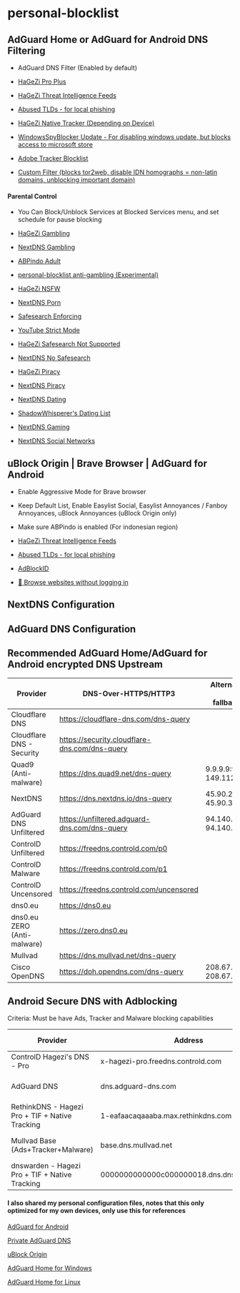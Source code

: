 # personal-blocklist

## AdGuard Home or AdGuard for Android DNS Filtering

- AdGuard DNS Filter (Enabled by default)

- [HaGeZi Pro Plus](https://raw.githubusercontent.com/hagezi/dns-blocklists/main/adblock/pro.txt)

- [HaGeZi Threat Intelligence Feeds](https://raw.githubusercontent.com/hagezi/dns-blocklists/main/adblock/tif.txt)

- [Abused TLDs - for local phishing](https://raw.githubusercontent.com/hagezi/dns-blocklists/main/adblock/spam-tlds.txt)

- [HaGeZi Native Tracker (Depending on Device)](https://github.com/hagezi/dns-blocklists?tab=readme-ov-file#native)

- [WindowsSpyBlocker Update - For disabling windows update, but blocks access to microsoft store](https://github.com/crazy-max/WindowsSpyBlocker/raw/master/data/dnscrypt/update.txt)

- [Adobe Tracker Blocklist](https://a.dove.isdumb.one/list.txt)

- [Custom Filter (blocks tor2web, disable IDN homographs = non-latin domains, unblocking important domain)](https://raw.githubusercontent.com/arfshl/personal-blocklist/refs/heads/main/internal-usage/b.txt)

#### Parental Control

- You Can Block/Unblock Services at Blocked Services menu, and set schedule for pause blocking

- [HaGeZi Gambling](https://raw.githubusercontent.com/hagezi/dns-blocklists/main/adblock/gambling.txt)

- [NextDNS Gambling](https://github.com/arfshl/nextdns-blocklists/raw/latest/subscriptions/gambling.txt)

- [ABPindo Adult](https://raw.githubusercontent.com/ABPindo/indonesianadblockrules/master/subscriptions/aghome_adult.txt)

- [personal-blocklist anti-gambling (Experimental)](https://github.com/arfshl/personal-blocklist/raw/main/my-filter/antijudol.txt)

- [HaGeZi NSFW](https://raw.githubusercontent.com/hagezi/dns-blocklists/main/adblock/nsfw.txt)

- [NextDNS Porn](https://github.com/arfshl/nextdns-blocklists/raw/latest/subscriptions/porn.txt)

- [Safesearch Enforcing](https://github.com/AdguardTeam/HostlistsRegistry/raw/refs/heads/main/assets/engines_safe_search.txt)

- [YouTube Strict Mode](https://raw.githubusercontent.com/AdguardTeam/HostlistsRegistry/refs/heads/main/assets/youtube_safe_search.txt)

- [HaGeZi Safesearch Not Supported](https://raw.githubusercontent.com/hagezi/dns-blocklists/main/adblock/nosafesearch.txt)

- [NextDNS No Safesearch](https://raw.githubusercontent.com/nextdns/no-safesearch/refs/heads/main/domains)

- [HaGeZi Piracy](https://raw.githubusercontent.com/hagezi/dns-blocklists/main/adblock/anti.piracy.txt)

- [NextDNS Piracy](https://github.com/arfshl/nextdns-blocklists/raw/latest/subscriptions/piracy.txt)

- [NextDNS Dating](https://github.com/arfshl/nextdns-blocklists/raw/latest/subscriptions/dating.txt)

- [ShadowWhisperer's Dating List](https://raw.githubusercontent.com/ShadowWhisperer/BlockLists/master/Lists/Dating)

- [NextDNS Gaming](https://github.com/arfshl/nextdns-blocklists/raw/latest/subscriptions/gaming.txt)

- [NextDNS Social Networks](https://github.com/arfshl/nextdns-blocklists/raw/latest/subscriptions/social-networks.txt)

## uBlock Origin | Brave Browser | AdGuard for Android

- Enable Aggressive Mode for Brave browser 

- Keep Default List, Enable Easylist Social, Easylist Annoyances / Fanboy Annoyances, uBlock Annoyances (uBlock Origin only)

- Make sure ABPindo is enabled (For indonesian region)

- [HaGeZi Threat Intelligence Feeds](https://raw.githubusercontent.com/hagezi/dns-blocklists/main/adblock/tif.txt)

- [Abused TLDs - for local phishing](https://raw.githubusercontent.com/hagezi/dns-blocklists/main/adblock/spam-tlds-ublock.txt)

- [AdBlockID](https://subscribe.adblockplus.org/?location=https://cdn.jsdelivr.net/gh/realodix/AdBlockID@master/dist/adblockid.adfl.txt&title=AdBlockID)

- [🚪 Browse websites without logging in](https://raw.githubusercontent.com/DandelionSprout/adfilt/refs/heads/master/BrowseWebsitesWithoutLoggingIn.txt)


## NextDNS Configuration

## AdGuard DNS Configuration


## Recommended AdGuard Home/AdGuard for Android encrypted DNS Upstream

| Provider | DNS-Over-HTTPS/HTTP3 | Alternative UDP Port (for fallback/bootstrap) |
| --- | --- | --- | 
| Cloudflare DNS | https://cloudflare-dns.com/dns-query |
| Cloudflare DNS - Security | https://security.cloudflare-dns.com/dns-query |
| Quad9 (Anti-malware) | https://dns.quad9.net/dns-query | 9.9.9.9:9953, 149.112.112.112:9953
| NextDNS | https://dns.nextdns.io/dns-query | 45.90.28.0:5353, 45.90.30.0:5353
| AdGuard DNS Unfiltered | https://unfiltered.adguard-dns.com/dns-query | 94.140.14.140:5353, 94.140.14.141:5353 |
| ControlD Unfiltered | https://freedns.controld.com/p0 |
| ControlD Malware | https://freedns.controld.com/p1 |
| ControlD Uncensored | https://freedns.controld.com/uncensored |
| dns0.eu | https://dns0.eu |
| dns0.eu ZERO (Anti-malware) | https://zero.dns0.eu |
| Mullvad | https://dns.mullvad.net/dns-query |
| Cisco OpenDNS | https://doh.opendns.com/dns-query | 208.67.222.222:5353, 208.67.220.220:5353

## Android Secure DNS with Adblocking
Criteria: Must be have Ads, Tracker and Malware blocking capabilities

| Provider | Address | Apple Mobileconfig
| --- | --- | --- |
| ControlD Hagezi's DNS - Pro| x-hagezi-pro.freedns.controld.com | [Apple](https://api.controld.com/mobileconfig/x-hagezi-proplus?type=free&exclude_common=1) |
| AdGuard DNS | dns.adguard-dns.com | [DNS-Over-HTTPS](https://github.com/arfshl/personal-blocklist/raw/refs/heads/main/appledns/adguard-dns-doh.mobileconfig) [DNS-Over-TLS](https://github.com/arfshl/personal-blocklist/raw/refs/heads/main/appledns/adguard-dns-dot.mobileconfig) |
| RethinkDNS - Hagezi Pro + TIF + Native Tracking | 1-eafaacaqaaaba.max.rethinkdns.com | [DNS-Over-HTTPS](https://github.com/arfshl/personal-blocklist/raw/refs/heads/main/appledns/rethinkdns-hagezi.mobileconfig) |
| Mullvad Base (Ads+Tracker+Malware) | base.dns.mullvad.net | [DNS-Over-HTTPS](https://github.com/mullvad/encrypted-dns-profiles/raw/refs/heads/main/base/mullvad-encrypted-dns-https-base.mobileconfig) [DNS-Over-TLS](https://github.com/mullvad/encrypted-dns-profiles/raw/refs/heads/main/base/mullvad-encrypted-dns-tls-base.mobileconfig)|
| dnswarden - Hagezi Pro + TIF + Native Tracking | 0000000000000c000000018.dns.dnswarden.com | 


#### I also shared my personal configuration files, notes that this only optimized for my own devices, only use this for references
[AdGuard for Android](https://github.com/arfshl/personal-blocklist/archive/refs/heads/adguard-for-android-config.zip)

[Private AdGuard DNS](https://github.com/arfshl/personal-blocklist/raw/main/res/adguarddnsconfig.txt)

[uBlock Origin](https://github.com/arfshl/personal-blocklist/raw/main/res/ublock0config.txt)

[AdGuard Home for Windows](https://github.com/arfshl/personal-blocklist/raw/main/res/aghome-win.yaml)

[AdGuard Home for Linux](https://github.com/arfshl/personal-blocklist/raw/main/res/aghome-linux.yaml)
